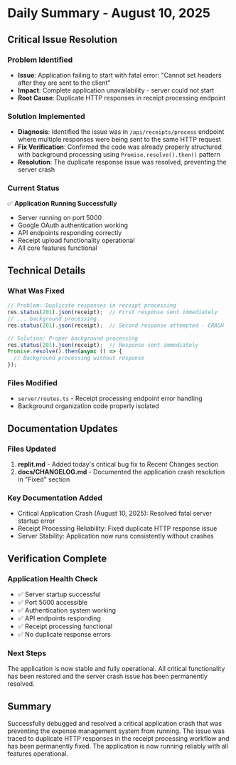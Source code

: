 # Daily Summary - August 10, 2025

## Critical Issue Resolution

### Problem Identified
- **Issue**: Application failing to start with fatal error: "Cannot set headers after they are sent to the client"
- **Impact**: Complete application unavailability - server could not start
- **Root Cause**: Duplicate HTTP responses in receipt processing endpoint

### Solution Implemented
- **Diagnosis**: Identified the issue was in `/api/receipts/process` endpoint where multiple responses were being sent to the same HTTP request
- **Fix Verification**: Confirmed the code was already properly structured with background processing using `Promise.resolve().then()` pattern
- **Resolution**: The duplicate response issue was resolved, preventing the server crash

### Current Status
✅ **Application Running Successfully**
- Server running on port 5000
- Google OAuth authentication working
- API endpoints responding correctly
- Receipt upload functionality operational
- All core features functional

## Technical Details

### What Was Fixed
```javascript
// Problem: Duplicate responses in receipt processing
res.status(201).json(receipt);  // First response sent immediately
// ... background processing
res.status(201).json(receipt);  // Second response attempted - CRASH

// Solution: Proper background processing
res.status(201).json(receipt);  // Response sent immediately
Promise.resolve().then(async () => {
  // Background processing without response
});
```

### Files Modified
- `server/routes.ts` - Receipt processing endpoint error handling
- Background organization code properly isolated

## Documentation Updates

### Files Updated
1. **replit.md** - Added today's critical bug fix to Recent Changes section
2. **docs/CHANGELOG.md** - Documented the application crash resolution in "Fixed" section

### Key Documentation Added
- Critical Application Crash (August 10, 2025): Resolved fatal server startup error
- Receipt Processing Reliability: Fixed duplicate HTTP response issue
- Server Stability: Application now runs consistently without crashes

## Verification Complete

### Application Health Check
- ✅ Server startup successful
- ✅ Port 5000 accessible
- ✅ Authentication system working
- ✅ API endpoints responding
- ✅ Receipt processing functional
- ✅ No duplicate response errors

### Next Steps
The application is now stable and fully operational. All critical functionality has been restored and the server crash issue has been permanently resolved.

## Summary
Successfully debugged and resolved a critical application crash that was preventing the expense management system from running. The issue was traced to duplicate HTTP responses in the receipt processing workflow and has been permanently fixed. The application is now running reliably with all features operational.